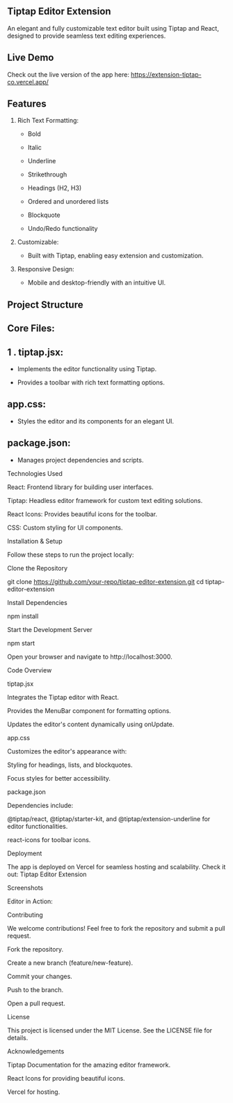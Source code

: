 ## Tiptap Editor Extension
An elegant and fully customizable text editor built using Tiptap and React, designed to provide seamless text editing experiences.

## Live Demo
Check out the live version of the app here: https://extension-tiptap-co.vercel.app/

## Features

1. Rich Text Formatting:

   - Bold

   - Italic

   - Underline

   - Strikethrough

   - Headings (H2, H3)

   - Ordered and unordered lists

   - Blockquote

   - Undo/Redo functionality

2. Customizable:

    - Built with Tiptap, enabling easy extension and customization.

3. Responsive Design:

    - Mobile and desktop-friendly with an intuitive UI.

## Project Structure

## Core Files:

## 1 . tiptap.jsx:

- Implements the editor functionality using Tiptap.

- Provides a toolbar with rich text formatting options.

## app.css:

- Styles the editor and its components for an elegant UI.

## package.json:

- Manages project dependencies and scripts.

Technologies Used

React: Frontend library for building user interfaces.

Tiptap: Headless editor framework for custom text editing solutions.

React Icons: Provides beautiful icons for the toolbar.

CSS: Custom styling for UI components.

Installation & Setup

Follow these steps to run the project locally:

Clone the Repository

git clone https://github.com/your-repo/tiptap-editor-extension.git
cd tiptap-editor-extension

Install Dependencies

npm install

Start the Development Server

npm start

Open your browser and navigate to http://localhost:3000.

Code Overview

tiptap.jsx

Integrates the Tiptap editor with React.

Provides the MenuBar component for formatting options.

Updates the editor's content dynamically using onUpdate.

app.css

Customizes the editor's appearance with:

Styling for headings, lists, and blockquotes.

Focus styles for better accessibility.

package.json

Dependencies include:

@tiptap/react, @tiptap/starter-kit, and @tiptap/extension-underline for editor functionalities.

react-icons for toolbar icons.

Deployment

The app is deployed on Vercel for seamless hosting and scalability. Check it out: Tiptap Editor Extension

Screenshots

Editor in Action:



Contributing

We welcome contributions! Feel free to fork the repository and submit a pull request.

Fork the repository.

Create a new branch (feature/new-feature).

Commit your changes.

Push to the branch.

Open a pull request.

License

This project is licensed under the MIT License. See the LICENSE file for details.

Acknowledgements

Tiptap Documentation for the amazing editor framework.

React Icons for providing beautiful icons.

Vercel for hosting.

